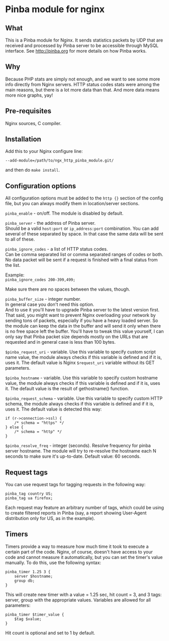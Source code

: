 Pinba module for nginx
======================

What
----
This is a Pinba module for Nginx. It sends statistics packets by UDP that are received and processed by Pinba server to be accessible through MySQL interface.
See <http://pinba.org> for more details on how Pinba works.

Why
---
Because PHP stats are simply not enough, and we want to see some more info directly from Nginx servers.
HTTP status codes stats were among the main reasons, but there is a lot more data than that.
And more data means more nice graphs, yay!

Pre-requisites
--------------
Nginx sources, C compiler.

Installation
------------
Add this to your Nginx configure line:  

`--add-module=/path/to/ngx_http_pinba_module.git/`  

and then do `make install`.

Configuration options
---------------------
All configuration options must be added to the `http {}` section of the config file,
but you can always modify them in location/server sections.

`pinba_enable` - on/off.
The module is disabled by default.

`pinba_server` - the address of Pinba server.  
Should be a valid `host:port` or `ip_address:port` combination.
You can add several of these separated by space. In that case the same data will be sent to all of these.

`pinba_ignore_codes` - a list of HTTP status codes.  
Can be comma separated list or comma separated ranges of codes or both.  
No data packet will be sent if a request is finished with a final status from the list.

Example:  
`pinba_ignore_codes 200-399,499;`

Make sure there are no spaces between the values, though.

`pinba_buffer_size` - integer number.  
In general case you don't need this option.  
And to use it you'll have to upgrade Pinba server to the latest version first.  
That said, you might want to prevent Nginx overloading your network by sending tons of packets, especially if you have a heavy loaded server.
So the module can keep the data in the buffer and will send it only when there is no free space left the buffer.
You'll have to tweak this value yourself, I can only say that Pinba packet size depends mostly on the URLs that are requested and in general case is less than 100 bytes.

`$pinba_request_uri` - variable.
Use this variable to specify custom script name value, the module always checks if this variable is defined and if it is, uses it.
The default value is Nginx `$request_uri` variable without its GET parameters.

`$pinba_hostname` - variable.
Use this variable to specify custom hostname value, the module always checks if this variable is defined and if it is, uses it.
The default value is the result of gethostname() function.

`$pinba_request_schema` - variable.
Use this variable to specify custom HTTP schema, the module always checks if this variable is defined and if it is, uses it.
The default value is detected this way:

	if (r->connection->ssl) {
		/* schema = "https" */
	} else {
		/* schema = "http" */
	}

`$pinba_resolve_freq` - integer (seconds).
Resolve frequency for pinba server hostname. The module will try to re-resolve the hostname each N seconds to make sure it's up-to-date.
Default value: 60 seconds.

Request tags
------------
You can use request tags for tagging requests in the following way:

	pinba_tag country US;
	pinba_tag ua firefox;

Each request may feature an arbitrary number of tags, which could be using to create filtered reports in Pinba
(say, a report showing User-Agent distribution only for US, as in the example).

Timers
------
Timers provide a way to measure how much time it took to execute a certain part of the code.
Nginx, of course, doesn't have access to your code and cannot measure it automatically, but you can set the timer's value manually.
To do this, use the following syntax:

	pinba_timer 1.25 3 {
		server $hostname;
		group db;
	}

This will create new timer with a value = 1.25 sec, hit count = 3, and 3 tags: server, group with the appropriate values.
Variables are allowed for all parameters:

	pinba_timer $timer_value {
		$tag $value;
	}

Hit count is optional and set to 1 by default.
